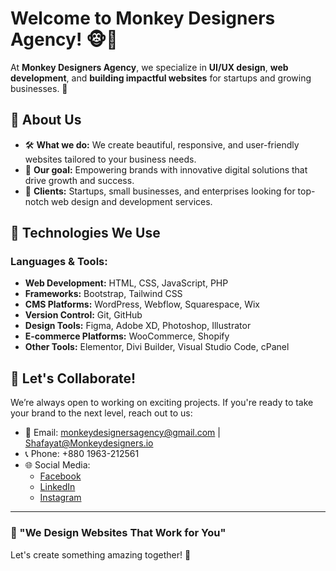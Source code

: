 # Welcome to Monkey Designers Agency! 🐵🎨  

At **Monkey Designers Agency**, we specialize in **UI/UX design**, **web development**, and **building impactful websites** for startups and growing businesses. 🚀  

## 🌟 About Us  
- 🛠 **What we do:** We create beautiful, responsive, and user-friendly websites tailored to your business needs.  
- 🌱 **Our goal:** Empowering brands with innovative digital solutions that drive growth and success.  
- 💼 **Clients:** Startups, small businesses, and enterprises looking for top-notch web design and development services.  

## 🔧 Technologies We Use  
### **Languages & Tools:**  
- **Web Development:** HTML, CSS, JavaScript, PHP  
- **Frameworks:** Bootstrap, Tailwind CSS  
- **CMS Platforms:** WordPress, Webflow, Squarespace, Wix  
- **Version Control:** Git, GitHub  
- **Design Tools:** Figma, Adobe XD, Photoshop, Illustrator  
- **E-commerce Platforms:** WooCommerce, Shopify  
- **Other Tools:** Elementor, Divi Builder, Visual Studio Code, cPanel  

## 🤝 Let's Collaborate!  
We’re always open to working on exciting projects. If you're ready to take your brand to the next level, reach out to us:  
- 📧 Email: monkeydesignersagency@gmail.com | Shafayat@Monkeydesigners.io  
- 📞 Phone: +880 1963-212561  
- 🌐 Social Media:  
  - [Facebook](https://www.facebook.com/profile.php?id=61565789643509)  
  - [LinkedIn](https://www.linkedin.com/company/monkey-designers-agency-io/)
  - [Instagram](https://www.instagram.com/monkey_designers.agency/profilecard/?igsh=MTBkbWF6MnQ5dnF0Yw%3D%3D)

---

### 🚀 "We Design Websites That Work for You"  

Let's create something amazing together! 🌟  
